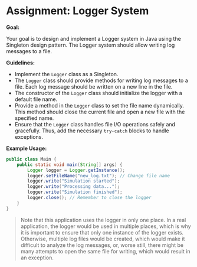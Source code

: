 # Assignment: Logger System

**Goal:**

Your goal is to design and implement a Logger system in Java using the Singleton design pattern. The Logger system should allow writing log messages to a file.

**Guidelines:**

- Implement the `Logger` class as a Singleton.
- The `Logger` class should provide methods for writing log messages to a file. Each log message should be written on a new line in the file.
- The constructor of the `Logger` class should initialize the logger with a default file name.
- Provide a method in the `Logger` class to set the file name dynamically. This method should close the current file and open a new file with the specified name.
- Ensure that the `Logger` class handles file I/O operations safely and gracefully. Thus, add the necessary `try-catch` blocks to handle exceptions.

**Example Usage:**

```java
public class Main {
    public static void main(String[] args) {
        Logger logger = Logger.getInstance();
        logger.setFileName("new_log.txt"); // Change file name
        logger.write("Simulation started");
        logger.write("Processing data...");
        logger.write("Simulation finished");
        logger.close(); // Remember to close the logger
    }
}
```

> Note that this application uses the logger in only one place. In a real application, the logger would be used in multiple places, which is why it is important to ensure that only one instance of the logger exists. Otherwise, multiple log files would be created, which would make it difficult to analyze the log messages, or, worse still, there might be many attempts to open the same file for writing, which would result in an exception.



